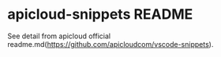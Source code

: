 # apicloud-snippets README

See detail from apicloud official readme.md(https://github.com/apicloudcom/vscode-snippets).
